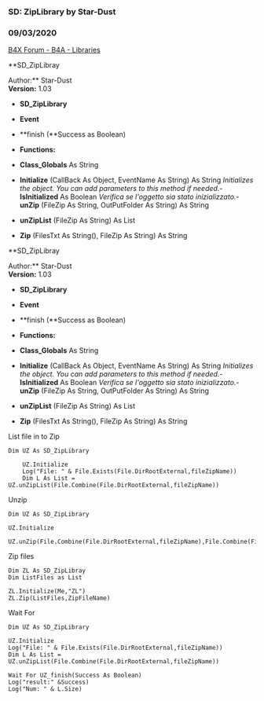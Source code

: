 ### SD: ZipLibrary by Star-Dust
### 09/03/2020
[B4X Forum - B4A - Libraries](https://www.b4x.com/android/forum/threads/90733/)

**SD\_ZipLibray  
  
Author:** Star-Dust  
**Version:** 1.03  

- **SD\_ZipLibrary**

- **Event**

- **finish (**Success as Boolean)

- **Functions:**

- **Class\_Globals** As String
- **Initialize** (CallBack As Object, EventName As String) As String
*Initializes the object. You can add parameters to this method if needed.*- **IsInitialized** As Boolean
*Verifica se l'oggetto sia stato inizializzato.*- **unZip** (FileZip As String, OutPutFolder As String) As String
- **unZipList** (FileZip As String) As List
- **Zip** (FilesTxt As String(), FileZip As String) As String

  
**SD\_ZipLibray  
  
Author:** Star-Dust  
**Version:** 1.03  

- **SD\_ZipLibrary**

- **Event**

- **finish (**Success as Boolean)

- **Functions:**

- **Class\_Globals** As String
- **Initialize** (CallBack As Object, EventName As String) As String
*Initializes the object. You can add parameters to this method if needed.*- **IsInitialized** As Boolean
*Verifica se l'oggetto sia stato inizializzato.*- **unZip** (FileZip As String, OutPutFolder As String) As String
- **unZipList** (FileZip As String) As List
- **Zip** (FilesTxt As String(), FileZip As String) As String

  
List file in to Zip  

```B4X
Dim UZ As SD_ZipLibrary  
  
    UZ.Initialize  
    Log("File: " & File.Exists(File.DirRootExternal,fileZipName))  
    Dim L As List = UZ.unZipList(File.Combine(File.DirRootExternal,fileZipName))
```

  
  
Unzip  

```B4X
Dim UZ As SD_ZipLibrary  
  
UZ.Initialize  
    UZ.unZip(File.Combine(File.DirRootExternal,fileZipName),File.Combine(File.DirRootExternal,DestinationPath))
```

  
  
  
Zip files  

```B4X
Dim ZL As SD_ZipLibray  
Dim ListFiles as List  
  
ZL.Initialize(Me,"ZL")  
ZL.Zip(ListFiles,ZipFileName)
```

  
  
Wait For  

```B4X
Dim UZ As SD_ZipLibrary  
  
UZ.Initialize  
Log("File: " & File.Exists(File.DirRootExternal,fileZipName))  
Dim L As List = UZ.unZipList(File.Combine(File.DirRootExternal,fileZipName))  
  
Wait For UZ_finish(Success As Boolean)  
Log("result:" &Success)  
Log("Num: " & L.Size)
```